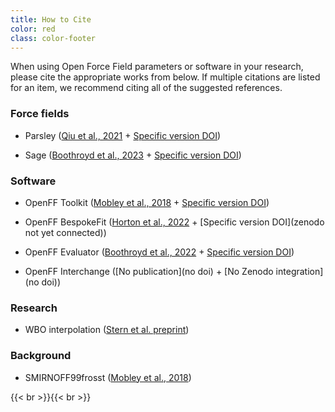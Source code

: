 ```yaml
---
title: How to Cite
color: red
class: color-footer
---
```


When using Open Force Field parameters or software in your research, please cite the appropriate works from below. If multiple citations are listed for an item, we recommend citing all of the suggested references.

### Force fields

* Parsley ([Qiu et al., 2021](https://pubs.acs.org/doi/10.1021/acs.jctc.1c00571) + [Specific version DOI](https://zenodo.org/record/8048547))

* Sage ([Boothroyd et al., 2023](https://pubs.acs.org/doi/10.1021/acs.jctc.3c00039) + [Specific version DOI](https://zenodo.org/record/8048547))
 
### Software

* OpenFF Toolkit ([Mobley et al., 2018](https://pubs.acs.org/doi/10.1021/acs.jctc.8b00640) + [Specific version DOI](https://zenodo.org/record/8102071))

* OpenFF BespokeFit ([Horton et al., 2022](https://pubs.acs.org/doi/full/10.1021/acs.jcim.2c01153) + [Specific version DOI](zenodo not yet connected))

* OpenFF Evaluator ([Boothroyd et al., 2022](https://pubs.acs.org/doi/10.1021/acs.jctc.1c01111) + [Specific version DOI](https://zenodo.org/record/7730541))

* OpenFF Interchange ([No publication](no doi) + [No Zenodo integration](no doi))

### Research

* WBO interpolation ([Stern et al. preprint](https://www.biorxiv.org/content/10.1101/2020.08.27.270934v2))

### Background

* SMIRNOFF99frosst ([Mobley et al., 2018](https://pubs.acs.org/doi/10.1021/acs.jctc.8b00640))

{{< br >}}{{< br >}}
